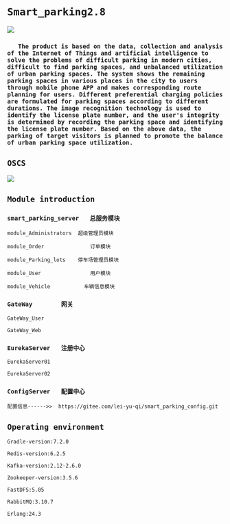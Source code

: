 # `Smart_parking2.8`
<a href="https://www.oscs1024.com/project/oscs/993302761/Smart_parking2.0?ref=badge_small" alt="OSCS Status"><img src="https://www.oscs1024.com/platform/badge/993302761/Smart_parking2.0.svg?size=small"/></a>

### `	The product is based on the data, collection and analysis of the Internet of Things and artificial intelligence to solve the problems of difficult parking in modern cities, difficult to find parking spaces, and unbalanced utilization of urban parking spaces. The system shows the remaining parking spaces in various places in the city to users through mobile phone APP and makes corresponding route planning for users. Different preferential charging policies are formulated for parking spaces according to different durations. The image recognition technology is used to identify the license plate number, and the user's integrity is determined by recording the parking space and identifying the license plate number. Based on the above data, the parking of target visitors is planned to promote the balance of urban parking space utilization.`




## `OSCS`



<a href="https://www.oscs1024.com/project/oscs/993302761/Smart_parking2.0?ref=badge_large" alt="OSCS Status"><img src="https://www.oscs1024.com/platform/badge/993302761/Smart_parking2.0.svg?size=large"/></a>


## ` Module introduction `

### `smart_parking_server	总服务模块`
	

	module_Administrators  超级管理员模块

	module_Order	           订单模块

	module_Parking_lots    停车场管理员模块

	module_User                用户模块

	module_Vehicle           车辆信息模块

### `GateWay       	网关`

	GateWay_User

	GateWay_Web

### `EurekaServer	注册中心`


	EurekaServer01

	EurekaServer02


### `ConfigServer	配置中心`

	配置信息------>>  https://gitee.com/lei-yu-qi/smart_parking_config.git
		


## ` Operating environment `

	Gradle-version:7.2.0

	Redis-version:6.2.5

	Kafka-version:2.12-2.6.0

	Zookeeper-version:3.5.6

	FastDFS:5.05
	
	RabbitMQ:3.10.7
	
	Erlang:24.3
